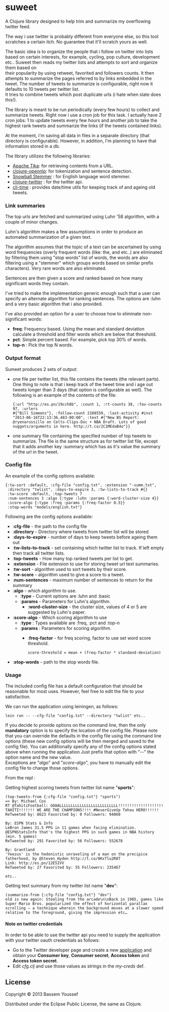 # suweet

A Clojure library designed to help trim and summarize my overflowing twitter feed.

The way i use twitter is probably different from everyone else, so this tool scratches a certain itch. No guarantee that it'll scratch yours as well.

The basic idea is to organize the people that i follow on twitter into lists based on certain interests, for example, cycling, pop culture, development etc..
Suweet then reads my twitter lists and attempts to sort and organize them based on  
their popularity by using retweet, favorited and followers counts. It then attempts to summarize the pages referred to by links embedded in the tweet. The number of tweets to summarize is configurable, right now it defaults to 10 tweets per twitter list.  
It tries to combine tweets which post duplicate urls (i hate when slate does this!).

The library is meant to be run periodically (every few hours) to collect and summarize tweets.
Right now i use a cron job for this task. I actually have 2 cron jobs: 1 to update tweets every few hours and another job to take the highest rank tweets and summarize the links (if the tweets contained links).

At the moment, i'm saving all data in files in a separate directory (that directory is configurable). However, in addition, I'm planning to have that information stored in a db.

The library utilizes the following libraries:

- [Apache Tika](http://tika.apache.org/): for retrieving contents from a URL.
- [clojure-opennlp](https://github.com/dakrone/clojure-opennlp): for tokenization and sentence detection.
- [Snowball Stemmer](http://snowball.tartarus.org/) : for English language word stemmer.
- [clojure-twitter](https://github.com/mattrepl/clojure-twitter) : for the twitter api.
- [clj-time](https://github.com/KirinDave/clj-time) : provides date/time utils for keeping track of and ageing old tweets.


### Link summaries
The top urls are fetched and summarized using Luhn '58 algorithm, with a couple of minor changes. 

Luhn's algorithm makes a few assumptions in order to produce an automated summarization of a given text. 

The algorithm assumes that the topic of a text can be ascertained by using word frequencies (overly frequent words (like: the, and etc..) are eliminated by filtering them using "stop words" list of words, the words are also filtering using a "stemmer" which groups words based on similar prefix characters). Very rare words are also eliminated.

Sentences are then given a score and ranked based on how many significant words they contain.  

I've tried to make the implementation generic enough such that a user can specify an alternate algorithm for ranking sentences. The options are :luhn and a very basic algorithm that i also provided.

I've also provided an option for a user to choose how to eliminate non-significant words:

- **freq**: Frequency based. Using the mean and standard deviation calculate a threshold and filter words which are below that threshold. 
- **pct**: Simple percent based. For example, pick top 30% of words.
- **top-n** : Pick the top N words.

### Output format

Sumeet produces 2 sets of output:
 
- one file per twitter list, this file contains the tweets (the relevant parts). One thing to note is that i keep track of the tweet time and i age out tweets longer than 3 days (that option is configurable as well). The following is an example of the contents of the file:

      {:url "http://es.pn/19cch8b", :count 1, :rt-counts 38, :fav-counts 97, :urlers
      #{"Bill Simmons"}, :follow-count 2108550, :last-activity #inst "2013-06-16T22:13:36.483-00:00", :text #{"New BS Report: @ryenarussillo on Celts-Clips-Doc + NBA Draft. Lots of good nuggets/arguments in here. http://t.co/2C1MEdaB4o"}}

- one summary file containing the specified number of top tweets to summarize. The file is the same structure as for twitter list file, except that it adds another key :summary which has as it's value the summary of the url in the tweet.

### Config file
An example of the config options available:

    {:tw-sort :default, :cfg-file "config.txt", :extension "-summ.txt", 
     :directory "twlist", :days-to-expire 3, :tw-lists-to-track #{}
     :tw-score :default, :top-tweets 7 
     :num-sentences 3 :algo {:type :luhn :params {:word-cluster-size 4}} 
     :score-algo {:type :freq :params {:freq-factor 0.5}} 
     :stop-words "models/english.txt"}

Following are the config options available:

-  :**cfg-file** - the path to the config file
-  :**directory**  - Directory where tweets from twitter list will be stored
-  :**days-to-expire** - number of days to keep tweets before ageing them out
-  :**tw-lists-to-track** - set containing which twitter list to track. If left empty then track all twitter lists.
-  :**top-tweets** - How many top ranked tweets per list to get.
-  :**extension** - File extension to use for storing tweet url text summaries.
-  :**tw-sort** - algorithm used to sort tweets by their score.
-  :**tw-score** - algorithm used to give a score to a tweet.
-  :**num-sentences** - maximum number of sentences to return for the summary
-  :**algo** - which algorithm to use.
   - :**type** - Current options are :luhn and :basic
   - :**params** - Parameters for Luhn's algorithm.
       - :**word-cluster-size** - the cluster size, values of 4 or 5 are suggested by Luhn's paper.
- :**score-algo** - Which scoring algorithm to use
    - :**type** : Types available are :freq, :pct and :top-n
    - :**params** : Parameters for scoring algorithm.
        - :**freq-factor** - for freq scoring, factor to use set word score threshold.
        
          `score-threshold = mean + (freq-factor * standand-deviation)`
- :**stop-words** - path to the stop words file.



### Usage

The included config file has a default configuration that should be reasonable for most uses. However, feel free to edit the file to your satisfaction.

We can run the application using leiningen, as follows:

`lein run -- --cfg-file "config.txt" --directory "twlist" etc..`

If you decide to provide options on the command line, then the only **mandatory** option is to specify the location of the config file.
Please note that you can override the defaults in the config file using the command line options (these new config options will be then merged and saved to the config file).
You can additionally specify any of the config options stated above when running the application Just prefix that option with "--" the option name and the new value.  
Exceptions are "*algo*" and "*score-algo*", you have to manually edit the config file to change those options. 

From the repl :

Getting highest scoring tweets from twitter list name "**sports**":

    (top-tweets-from {:cfg-file "config.txt"} "sports")
    => By: Michael Cox
    RT @TahitiFootball: GOAALLLLLLLLLLLLLLLLLLLLLLLLLL!!!!!!!!!!!!!!!!!!!! TAHITI!!!!!!! WE ARE THE CHAMPIONS!!!! #NeverGiveUp Tehau HERO!!!!!!
    ReTweeted by: 8623 Favorited by: 0 Followers: 94060
    
    By: ESPN Stats & Info
    LeBron James 31.5 PPG in 11 games when facing elimination. @ESPNStatsInfo that's the highest PPG in such games in NBA history (min. 5 games)
    ReTweeted by: 291 Favorited by: 56 Followers: 552678
    
    By: Grantland
    'Yeezus' is the hedonistic unraveling of a man on the precipice fatherhood, by @Steven_Hyden http://t.co/0KxTlu2R8T
    Link: http://es.pn/12ESIVV
    ReTweeted by: 27 Favorited by: 55 Followers: 235467
    
    etc..
    
Getting text summary from my twitter list name "**dev**":

    (summarize-from {:cfg-file "config.txt"} "dev")
    old is new again: Stealing from the arcade\n\nBack in 1985, games like Super Mario Bros. popularized the effect of horizontal parallax scrolling – a technique wherein the background moves at a slower speed relative to the foreground, giving the impression etc…
    
    

#### Note on twitter credentials
In order to be able to use the twitter api you need to supply the application with your twitter oauth credentials as follows:

- Go to the Twitter developer page and create a new [application](https://dev.twitter.com/apps/new) and obtain your **Consumer key**, **Consumer secret**, **Access token** and **Access token secret**.
- Edit *cfg.clj* and use those values as strings in the *my-creds* def.

## License

Copyright © 2013 Bassem Youssef

Distributed under the Eclipse Public License, the same as Clojure.
